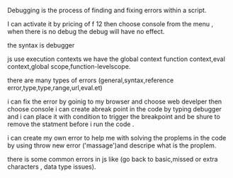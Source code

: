 Debugging is the process of finding and fixing errors within a script. 

I can activate it by pricing of f 12 then choose console from the menu , when there is no debug the debug will have no effect.

the syntax is debugger

js use execution contexts we have the global context
function context,eval context,global scope,function-levelscope.

there are many types of errors (general,syntax,reference error,type,type,range,url,eval.et)

i can fix the error by goinig to my browser and choose web develper then choose console 
i can create abreak point in the code by typing debugger and i can place it with condition to trigger the breakpoint 
and be shure to remove the statment before i run the code .

i can create my own error to help me with solving the proplems in the code by using throw new error ('massage')and descripe what is the proplem.


 there is some common errors in js like (go back to basic,missed or extra characters , data type issues).
